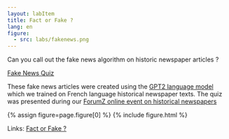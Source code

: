 ```yaml
---
layout: labItem
title: Fact or Fake ?
lang: en
figure:
  - src: labs/fakenews.png
---
```


Can you call out the fake news algorithm on historic newspaper articles ?

<!-- more -->

[Fake News Quiz](https://impresso-project.ch/fakenews/)

These fake news articles were created using the [GPT2 language model](https://openai.com/blog/better-language-models/) which we trained on French language historical newspaper texts. The quiz was presented during our [ForumZ online event on historical newspapers](https://www.c2dh.uni.lu/de/forum-z/forum-z-goes-online-digitised-newspapers-edition)

{% assign figure=page.figure[0] %}
{% include figure.html %}

Links: [Fact or Fake ?](https://impresso-project.ch/fakenews/)
